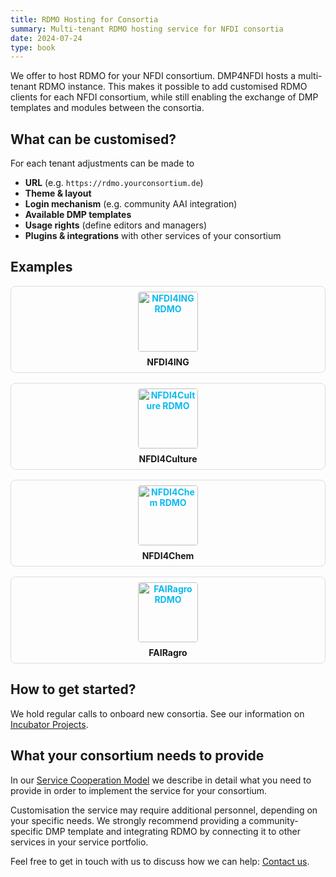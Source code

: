 ```yaml
---
title: RDMO Hosting for Consortia
summary: Multi-tenant RDMO hosting service for NFDI consortia
date: 2024-07-24
type: book
---
```


We offer to host RDMO for your NFDI consortium. DMP4NFDI hosts a multi-tenant RDMO instance. This makes it possible to add customised RDMO clients for each NFDI consortium, while still enabling the exchange of DMP templates and modules between the consortia.


## What can be customised?

For each tenant adjustments can be made to

- **URL** (e.g. `https://rdmo.yourconsortium.de`)  
- **Theme & layout**  
- **Login mechanism** (e.g. community AAI integration)  
- **Available DMP templates**  
- **Usage rights** (define editors and managers)  
- **Plugins & integrations** with other services of your consortium

## Examples

<style>
.hosting-grid { 
  display: grid; 
  grid-template-columns: repeat(auto-fit, minmax(400px, 1fr)); 
  gap: 1rem; 
  margin: 1rem 0;
}
.hosting-tile { 
  text-align: center; 
  border: 1px solid #ddd; 
  border-radius: 0.5rem; 
  padding: 0.5rem; 
}
.hosting-tile img { 
  width: 10vw; 
  height: auto; 
  display: block; 
  margin: 0 auto 0.5rem; 
  border-radius: 0.25rem;
}
.hosting-tile a { 
  display: block; 
  font-weight: bold; 
  color: #0ABAF0; 
  text-decoration: none; 
}
</style>

<!-- <div class="hosting-grid">
  <div class="hosting-tile">
    <img src="/images/rdmo-nfdi4ing.png" alt="NFDI4ING RDMO">
    <a href="https://rdmo.nfdi4ing.de">NFDI4ING</a>
  </div>
  <div class="hosting-tile">
    <img src="/images/rdmo-nfdi4culture.png" alt="NFDI4Culture RDMO">
    <a href="https://rdmo.nfdi4culture.de/">NFDI4Culture</a>
  </div>
  <div class="hosting-tile">
    <img src="/images/rdmo-nfdi4chem.png" alt="NFDI4Chem RDMO">
    <a href="https://rdmo.nfdi4chem.de/">NFDI4Chem</a>
  </div>
  <div class="hosting-tile">
    <img src="/images/rdmo-fairagro.png" alt="FAIRagro RDMO">
    <a href="https://rdmo.fairagro.net/">FAIRagro</a>
  </div>
</div> -->

<div class="hosting-grid">
  <div class="hosting-tile">
    <a href="https://rdmo.nfdi4ing.de">
      <img src="/images/rdmo-nfdi4ing.png" alt="NFDI4ING RDMO">
    </a>
    <strong>NFDI4ING</strong>
  </div>
  <div class="hosting-tile">
    <a href="https://rdmo.nfdi4culture.de/">
      <img src="/images/rdmo-nfdi4culture.png" alt="NFDI4Culture RDMO">
    </a>
    <strong>NFDI4Culture</strong>
  </div>
  <div class="hosting-tile">
    <a href="https://rdmo.nfdi4chem.de/">
      <img src="/images/rdmo-nfdi4chem.png" alt="NFDI4Chem RDMO">
    </a>
    <strong>NFDI4Chem</strong>
  </div>
  <div class="hosting-tile">
    <a href="https://rdmo.fairagro.net/">
      <img src="/images/rdmo-fairagro.png" alt="FAIRagro RDMO">
    </a>
    <strong>FAIRagro</strong>
  </div>
</div>

## How to get started?

We hold regular calls to onboard new consortia. See our information on [Incubator Projects](/incubator/).

## What your consortium needs to provide

In our [Service Cooperation Model](https://doi.org/10.5281/zenodo.15004953) we describe in detail what you need to provide in order to implement the service for your consortium. 

Customisation the service may require additional personnel, depending on your specific needs. We strongly recommend providing a community-specific DMP template and integrating RDMO by connecting it to other services in your service portfolio. 

Feel free to get in touch with us to discuss how we can help: [Contact us](/contact/).  
